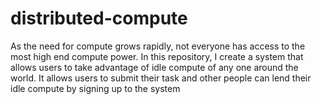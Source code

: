 # distributed-compute
As the need for compute grows rapidly, not everyone has access to the most high end compute power. In this repository, I create a system that allows users to take advantage of idle compute of any one around the world. It allows users to submit their task and other people can lend their idle compute by signing up to the system
